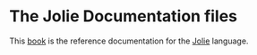 # The Jolie Documentation files

This [book](https://thesave.gitbooks.io/joliedoc) is the reference documentation for the [Jolie](http://jolie-lang.org) language.


